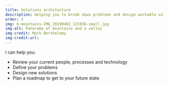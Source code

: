 ```yaml
---
title: Solutions architecture
description: Helping you to break down problems and design workable solutions 
order: 3
img: m-mountains-IMG_20190402_121936-small.jpg
img-alt: Panorama of mountains and a valley
img-credit: Mark Berthelemy
img-credit-url: 
---
```

I can help you:

- Review your current people, processes and technology
- Define your problems
- Design new solutions
- Plan a roadmap to get to your future state
